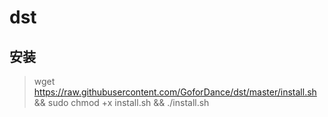 # dst
## 安装
> wget https://raw.githubusercontent.com/GoforDance/dst/master/install.sh && sudo chmod +x install.sh && ./install.sh

